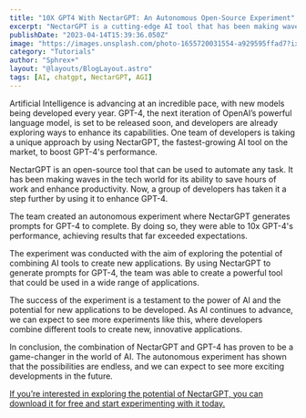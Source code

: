 ```yaml
---
title: "10X GPT4 With NectarGPT: An Autonomous Open-Source Experiment"
excerpt: "NectarGPT is a cutting-edge AI tool that has been making waves in the tech world. It has been touted as the fastest-growing app on the market and can save you hours of time at work. Now, a group of developers has taken it a step further by using it to enhance GPT-4, the next iteration of the powerful language model. In this blog post, we’ll explore the experiment and what it means for the future of AI"
publishDate: "2023-04-14T15:39:36.050Z"
image: "https://images.unsplash.com/photo-1655720031554-a929595ffad7?ixlib=rb-4.0.3&ixid=MnwxMjA3fDB8MHxwaG90by1wYWdlfHx8fGVufDB8fHx8&auto=format&fit=crop&w=580&q=80"
category: "Tutorials"
author: "Sphrex+"
layout: "@layouts/BlogLayout.astro"
tags: [AI, chatgpt, NectarGPT, AGI]
---
```


Artificial Intelligence is advancing at an incredible pace, with new models being developed every year. GPT-4, the next iteration of OpenAI’s powerful language model, is set to be released soon, and developers are already exploring ways to enhance its capabilities. One team of developers is taking a unique approach by using NectarGPT, the fastest-growing AI tool on the market, to boost GPT-4's performance.

NectarGPT is an open-source tool that can be used to automate any task. It has been making waves in the tech world for its ability to save hours of work and enhance productivity. Now, a group of developers has taken it a step further by using it to enhance GPT-4.

The team created an autonomous experiment where NectarGPT generates prompts for GPT-4 to complete. By doing so, they were able to 10x GPT-4's performance, achieving results that far exceeded expectations.

The experiment was conducted with the aim of exploring the potential of combining AI tools to create new applications. By using NectarGPT to generate prompts for GPT-4, the team was able to create a powerful tool that could be used in a wide range of applications.

The success of the experiment is a testament to the power of AI and the potential for new applications to be developed. As AI continues to advance, we can expect to see more experiments like this, where developers combine different tools to create new, innovative applications.

In conclusion, the combination of NectarGPT and GPT-4 has proven to be a game-changer in the world of AI. The autonomous experiment has shown that the possibilities are endless, and we can expect to see more exciting developments in the future.

[If you’re interested in exploring the potential of NectarGPT, you can download it for free and start experimenting with it today.](https://github.com/socialtribexyz/nectarGPT)